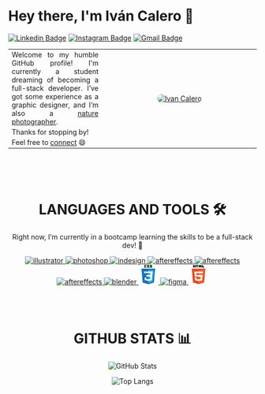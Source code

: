 # Hey there, I'm Iván Calero 🐺

[![Linkedin Badge](https://img.shields.io/badge/-IvanCalero-blue?style=flat&logo=Linkedin&logoColor=white&link=https://www.linkedin.com/in/ivancalero/)](https://www.linkedin.com/in/ivancalero/)
[![Instagram Badge](https://img.shields.io/badge/-IvanCalero.Wildlife-purple?style=flat&logo=instagram&logoColor=white&link=https://www.instagram.com/ivancalero.wildlife/)](https://www.instagram.com/ivancalero.wildlife/)
[![Gmail Badge](https://img.shields.io/badge/-IvanCalero-c14438?style=flat&logo=Gmail&logoColor=white&link=mailto:ivanicaleroo@gmail.com)](mailto:ivanicaleroo@gmail.com)


<table style="border: none; border-collapse: collapse; width: 100%;">
  <tr>
    <td align="center" valign="middle">
      <p align="justify" style="max-width: 400px; margin: 0;">
        Welcome to my humble GitHub profile! I'm currently a student dreaming of becoming a full-stack developer. I’ve got some experience as a graphic designer, and I’m also a <a href="https://www.instagram.com/ivancalero.wildlife">nature photographer</a>. 
      </p>
      <p align="justify" style="max-width: 400px; margin: 4px 0 0 0;">
        Thanks for stopping by! 
      </p>
      <p align="justify" style="max-width: 400px; margin: 4px 0 0 0;">
        Feel free to <a href="https://www.linkedin.com/in/ivancalero/">connect</a> 😄
      </p>
    </td>
    <td width="300px" align="center" valign="middle">
      <a href="https://www.instagram.com/p/DKMTv4kq6m8/?img_index=1" target="_blank">
        <img src="./img/1L-35.jpg" alt="Ivan Calero" width="300" style="border-radius: 10px;">
      </a>
    </td>
  </tr>
</table>

<div align=center>
<br><br><br>

# LANGUAGES AND TOOLS 🛠️

Right now, I’m currently in a bootcamp learning the skills to be a full-stack dev! 🤞

</div>

<p align="center"> 
  <a href="https://www.adobe.com/in/products/illustrator.html" target="_blank" rel="noreferrer"> 
    <img src="https://www.vectorlogo.zone/logos/adobe_illustrator/adobe_illustrator-icon.svg" alt="illustrator" width="40" height="40"/> 
  </a> 
  <a href="https://www.photoshop.com/en" target="_blank" rel="noreferrer">
    <img src="https://upload.wikimedia.org/wikipedia/commons/a/af/Adobe_Photoshop_CC_icon.svg" alt="photoshop" width="40" height="40"/>
  </a>
  <a href="https://www.adobe.com/products/indesign.html" target="_blank" rel="noreferrer">
    <img src="https://upload.wikimedia.org/wikipedia/commons/4/48/Adobe_InDesign_CC_icon.svg" alt="indesign" width="40" height="40"/>
  </a>
  <a href="https://www.adobe.com/products/aftereffects.html" target="_blank" rel="noreferrer">
    <img src="https://upload.wikimedia.org/wikipedia/commons/c/cb/Adobe_After_Effects_CC_icon.svg" alt="aftereffects" width="40" height="40"/>
  </a>
  <a href="https://www.adobe.com/es/products/premiere.html" target="_blank" rel="noreferrer">
    <img src="https://github.com/syvixor/skills-icons/raw/main/icons/adobepremierepro.svg" alt="aftereffects" width="40" height="40"/>
  </a>
  <a href="https://www.adobe.com/es/products/dreamweaver.html" target="_blank" rel="noreferrer">
    <img src="https://github.com/syvixor/skills-icons/raw/main/icons/adobedreamweaver.svg" alt="aftereffects" width="40" height="40"/>
  </a>
    <a href="https://www.blender.org/" target="_blank" rel="noreferrer"> 
    <img src="https://github.com/syvixor/skills-icons/raw/main/icons/blender.svg" alt="blender" width="40" height="40"/> 
  </a> 
  <a href="https://www.w3schools.com/css/" target="_blank" rel="noreferrer"> 
    <img src="https://raw.githubusercontent.com/devicons/devicon/master/icons/css3/css3-original-wordmark.svg" alt="css3" width="40" height="40"/> 
  </a> 
  <a href="https://www.figma.com/" target="_blank" rel="noreferrer"> 
    <img src="https://www.vectorlogo.zone/logos/figma/figma-icon.svg" alt="figma" width="40" height="40"/> 
  </a> 
  <a href="https://www.w3.org/html/" target="_blank" rel="noreferrer"> 
    <img src="https://raw.githubusercontent.com/devicons/devicon/master/icons/html5/html5-original-wordmark.svg" alt="html5" width="40" height="40"/> 
  </a> 

</p>
<br><br>
<div align=center>

# GITHUB STATS  📊



![GitHub Stats](https://github-readme-stats.vercel.app/api?username=CaleroCode&show_icons=true&theme=github_dark)

![Top Langs](https://github-readme-stats.vercel.app/api/top-langs/?username=CaleroCode&layout=compact&theme=github_dark)

</div>